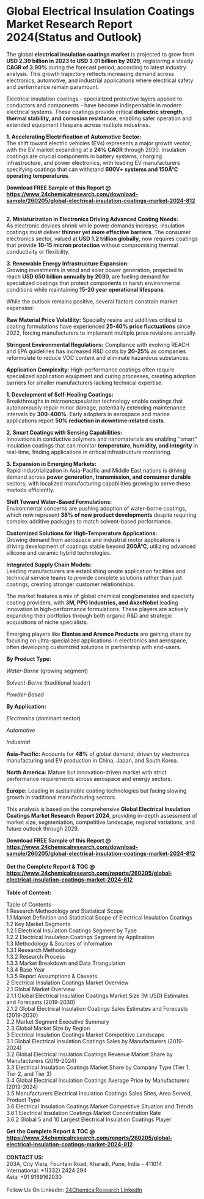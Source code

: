 <h1>Global Electrical Insulation Coatings Market Research Report 2024(Status and Outlook)</h1><p>The global <strong>electrical insulation coatings market</strong> is projected to grow from <strong>USD 2.39 billion in 2023 to USD 3.01 billion by 2029</strong>, registering a steady <strong>CAGR of 3.90%</strong> during the forecast period, according to latest industry analysis. This growth trajectory reflects increasing demand across electronics, automotive, and industrial applications where electrical safety and performance remain paramount.</p><p>Electrical insulation coatings - specialized protective layers applied to conductors and components - have become indispensable in modern electrical systems. These coatings provide critical <strong>dielectric strength, thermal stability, and corrosion resistance</strong>, enabling safer operation and extended equipment lifespans across multiple industries.</p><p><strong>1. Accelerating Electrification of Automotive Sector:</strong><br>
The shift toward electric vehicles (EVs) represents a major growth vector, with the EV market expanding at a <strong>24% CAGR</strong> through 2030. Insulation coatings are crucial components in battery systems, charging infrastructure, and power electronics, with leading EV manufacturers specifying coatings that can withstand <strong>600V+ systems and 150Â°C operating temperatures</strong>.</p><div><b>Download FREE Sample of this Report @ 
            <a href="https://www.24chemicalresearch.com/download-sample/260205/global-electrical-insulation-coatings-market-2024-812">
            https://www.24chemicalresearch.com/download-sample/260205/global-electrical-insulation-coatings-market-2024-812</a></b></div><br><p><strong>2. Miniaturization in Electronics Driving Advanced Coating Needs:</strong><br>
As electronic devices shrink while power demands increase, insulation coatings must deliver <strong>thinner yet more effective barriers</strong>. The consumer electronics sector, valued at <strong>USD 1.2 trillion globally</strong>, now requires coatings that provide <strong>10-15 micron protection</strong> without compromising thermal conductivity or flexibility.</p><p><strong>3. Renewable Energy Infrastructure Expansion:</strong><br>
Growing investments in wind and solar power generation, projected to reach <strong>USD 650 billion annually by 2030</strong>, are fueling demand for specialized coatings that protect components in harsh environmental conditions while maintaining <strong>15-20 year operational lifespans</strong>.</p><p>While the outlook remains positive, several factors constrain market expansion:</p><p><strong>Raw Material Price Volatility:</strong> Specialty resins and additives critical to coating formulations have experienced <strong>25-40% price fluctuations</strong> since 2022, forcing manufacturers to implement multiple price revisions annually.</p><p><strong>Stringent Environmental Regulations:</strong> Compliance with evolving REACH and EPA guidelines has increased R&amp;D costs by <strong>20-25%</strong> as companies reformulate to reduce VOC content and eliminate hazardous substances.</p><p><strong>Application Complexity:</strong> High-performance coatings often require specialized application equipment and curing processes, creating adoption barriers for smaller manufacturers lacking technical expertise.</p><p><strong>1. Development of Self-Healing Coatings:</strong><br>
Breakthroughs in microencapsulation technology enable coatings that autonomously repair minor damage, potentially extending maintenance intervals by <strong>300-400%</strong>. Early adopters in aerospace and marine applications report <strong>50% reduction in downtime-related costs</strong>.</p><p><strong>2. Smart Coatings with Sensing Capabilities:</strong><br>
Innovations in conductive polymers and nanomaterials are enabling "smart" insulation coatings that can monitor <strong>temperature, humidity, and integrity</strong> in real-time, finding applications in critical infrastructure monitoring.</p><p><strong>3. Expansion in Emerging Markets:</strong><br>
Rapid industrialization in Asia-Pacific and Middle East nations is driving demand across <strong>power generation, transmission, and consumer durable</strong> sectors, with localized manufacturing capabilities growing to serve these markets efficiently.</p><p><strong>Shift Toward Water-Based Formulations:</strong><br>
	Environmental concerns are pushing adoption of water-borne coatings, which now represent <strong>38% of new product developments</strong> despite requiring complex additive packages to match solvent-based performance.</p><p><strong>Customized Solutions for High-Temperature Applications:</strong><br>
	Growing demand from aerospace and industrial motor applications is driving development of coatings stable beyond <strong>200Â°C</strong>, utilizing advanced silicone and ceramic hybrid technologies.</p><p><strong>Integrated Supply Chain Models:</strong><br>
	Leading manufacturers are establishing onsite application facilities and technical service teams to provide complete solutions rather than just coatings, creating stronger customer relationships.</p><p>The market features a mix of global chemical conglomerates and specialty coating providers, with <strong>3M, PPG Industries, and AkzoNobel</strong> leading innovation in high-performance formulations. These players are actively expanding their portfolios through both organic R&amp;D and strategic acquisitions of niche specialists.</p><p>Emerging players like <strong>Elantas and Aremco Products</strong> are gaining share by focusing on ultra-specialized applications in electronics and aerospace, often developing customized solutions in partnership with end-users.</p><p><strong>By Product Type:</strong></p><p><em>Water-Borne</em> (growing segment)</p><p><em>Solvent-Borne</em> (traditional leader)</p><p><em>Powder-Based</em></p><p><strong>By Application:</strong></p><p><em>Electronics</em> (dominant sector)</p><p><em>Automotive</em></p><p><em>Industrial</em></p><p><strong>Asia-Pacific:</strong> Accounts for <strong>48%</strong> of global demand, driven by electronics manufacturing and EV production in China, Japan, and South Korea.</p><p><strong>North America:</strong> Mature but innovation-driven market with strict performance requirements across aerospace and energy sectors.</p><p><strong>Europe:</strong> Leading in sustainable coating technologies but facing slowing growth in traditional manufacturing sectors.</p><p>This analysis is based on the comprehensive <strong>Global Electrical Insulation Coatings Market Research Report 2024</strong>, providing in-depth assessment of market size, segmentation, competitive landscape, regional variations, and future outlook through 2029.</p><div><b>Download FREE Sample of this Report @ 
            <a href="https://www.24chemicalresearch.com/download-sample/260205/global-electrical-insulation-coatings-market-2024-812">
            https://www.24chemicalresearch.com/download-sample/260205/global-electrical-insulation-coatings-market-2024-812</a></b></div><br><div><b>Get the Complete Report & TOC @ 
            <a href="https://www.24chemicalresearch.com/reports/260205/global-electrical-insulation-coatings-market-2024-812">
            https://www.24chemicalresearch.com/reports/260205/global-electrical-insulation-coatings-market-2024-812</a></b></div><br>
            <b>Table of Content:</b><p>Table of Contents<br />
1 Research Methodology and Statistical Scope<br />
1.1 Market Definition and Statistical Scope of Electrical Insulation Coatings<br />
1.2 Key Market Segments<br />
1.2.1 Electrical Insulation Coatings Segment by Type<br />
1.2.2 Electrical Insulation Coatings Segment by Application<br />
1.3 Methodology & Sources of Information<br />
1.3.1 Research Methodology<br />
1.3.2 Research Process<br />
1.3.3 Market Breakdown and Data Triangulation<br />
1.3.4 Base Year<br />
1.3.5 Report Assumptions & Caveats<br />
2 Electrical Insulation Coatings Market Overview<br />
2.1 Global Market Overview<br />
2.1.1 Global Electrical Insulation Coatings Market Size (M USD) Estimates and Forecasts (2019-2030)<br />
2.1.2 Global Electrical Insulation Coatings Sales Estimates and Forecasts (2019-2030)<br />
2.2 Market Segment Executive Summary<br />
2.3 Global Market Size by Region<br />
3 Electrical Insulation Coatings Market Competitive Landscape<br />
3.1 Global Electrical Insulation Coatings Sales by Manufacturers (2019-2024)<br />
3.2 Global Electrical Insulation Coatings Revenue Market Share by Manufacturers (2019-2024)<br />
3.3 Electrical Insulation Coatings Market Share by Company Type (Tier 1, Tier 2, and Tier 3)<br />
3.4 Global Electrical Insulation Coatings Average Price by Manufacturers (2019-2024)<br />
3.5 Manufacturers Electrical Insulation Coatings Sales Sites, Area Served, Product Type<br />
3.6 Electrical Insulation Coatings Market Competitive Situation and Trends<br />
3.6.1 Electrical Insulation Coatings Market Concentration Rate<br />
3.6.2 Global 5 and 10 Largest Electrical Insulation Coatings Player</p><div><b>Get the Complete Report & TOC @ 
            <a href="https://www.24chemicalresearch.com/reports/260205/global-electrical-insulation-coatings-market-2024-812">
            https://www.24chemicalresearch.com/reports/260205/global-electrical-insulation-coatings-market-2024-812</a></b></div><br><b>CONTACT US:</b><br>
            203A, City Vista, Fountain Road, Kharadi, Pune, India - 411014<br>
            International: +1(332) 2424 294<br>
            Asia: +91 9169162030 <br><br>
            Follow Us On LinkedIn: <a href="https://www.linkedin.com/company/24chemicalresearch/">24ChemicalResearch LinkedIn</a>